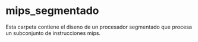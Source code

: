 # mips_segmentado
Esta carpeta contiene el diseno de un procesador segmentado que procesa un subconjunto de instrucciones mips.
